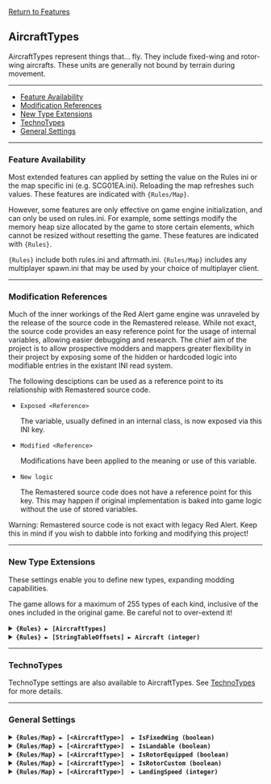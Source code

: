 [Return to Features](./features.md)

## AircraftTypes

AircraftTypes represent things that... fly. They include fixed-wing and rotor-wing aircrafts. These units are generally not bound by terrain during movement.

-------

 - [Feature Availability](#feature-availability)
 - [Modification References](#modification-references) 
 - [New Type Extensions](#new-type-extensions) 
 - [TechnoTypes](#technotypes) 
 - [General Settings](#general-settings) 

-------

### Feature Availability

Most extended features can applied by setting the value on the Rules ini or the map specific ini (e.g. SCG01EA.ini). Reloading the map refreshes such values. These features are indicated with `{Rules/Map}`.

However, some features are only effective on game engine initialization, and can only be used on rules.ini. For example, some settings modify the memory heap size allocated by the game to store certain elements, which cannot be resized without resetting the game. These features are indicated with `{Rules}`.

`{Rules}` include both rules.ini and aftrmath.ini. `{Rules/Map}` includes any multiplayer spawn.ini that may be used by your choice of multiplayer client.

-------

### Modification References

Much of the inner workings of the Red Alert game engine was unraveled by the release of the source code in the Remastered release. While not exact, the source code provides an easy reference point for the usage of internal variables, allowing easier debugging and research. The chief aim of the project is to allow prospective modders and mappers greater flexibility in their project by exposing some of the hidden or hardcoded logic into modifiable entries in the existant INI read system.

The following desciptions can be used as a reference point to its relationship with Remastered source code.

 - ```Exposed <Reference>```
   
   The variable, usually defined in an internal class, is now exposed via this INI key.

 - ```Modified <Reference>```
   
   Modifications have been applied to the meaning or use of this variable.

 - ```New logic```

   The Remastered source code does not have a reference point for this key. This may happen if original implementation is baked into game logic without the use of stored variables.

Warning: Remastered source code is not exact with legacy Red Alert. Keep this in mind if you wish to dabble into forking and modifying this project!

-------

### New Type Extensions

These settings enable you to define new types, expanding modding capabilities.

The game allows for a maximum of 255 types of each kind, inclusive of the ones included in the original game. Be careful not to over-extend it!

<details>
  <summary><b><code>{Rules} ► [AircraftTypes]</code></b></summary>

```New logic```

This section carries a zero-based list of IDs to be recognized as new AircraftType.

Care must be taken that the list keys follow the zero-based index exactly. Duplicate keys (e.g. two '0='), or missing keys, may crash the game at boot. The requirement for strict ordering may change in the future.

Example as follows:

```ini
[AircraftTypes]
0=ORCA
1=A10
```

</details>

<details>
  <summary><b><code>{Rules} ► [StringTableOffsets] ► Aircraft (integer)</code></b></summary>

```New logic```

The `Name` entries can be used to set the names of objects, but is limited to 30 across all instances before the game crashes. Instead, it is recommended to utilize `CONQUER.ENG` and its language counterparts to supply these names.

This specifies the string entry location within `CONQUER.ENG` of new technotype entries. The index used is denoted by [Type] + [index in the new types section] + 1.

For example, if `[StringTableOffsets] ► Aircraft` is set to 400 and `[AircraftTypes] ► 2` is set to ORCA, then the string table entry for `[ORCA]` is 400 + 2 + 1 = **403**

Ensure that `CONQUER.ENG` has sufficient entries, as attempting to read a missing entry will crash the game when hovering over the affected unit.

Do not create entries that exceed 1000 as the game will route to `DEBUG.ENG` instead, which for now is beyond the scope of the project.

If not defined, or set to -1, all additional unit types will default their names to the 'Civilian' text entry.

</details>

-------

### TechnoTypes

TechnoType settings are also available to AircraftTypes. See [TechnoTypes](./technotypes.md) for more details.

-------

### General Settings

<details>
  <summary><b><code>{Rules/Map} ► [&lt;AircraftType&gt;]  ► IsFixedWing (boolean)</code></b></summary>

```Exposed AircraftTypeClass->IsFixedWing```

Determines if this aircraft type behaves like a fixed wing aircraft (such as the Mig or the Yak), or a gunship (such as the Longbow). Setting yes also sets the preferred docking building as an Airfield, while setting no sets the preferred docking building to the Helipad.

</details>

<details>
  <summary><b><code>{Rules/Map} ► [&lt;AircraftType&gt;]  ► IsLandable (boolean)</code></b></summary>

```Exposed AircraftTypeClass->IsLandable```

Has no impact on the unit or the game. Supposedly this determines whether this aircraft type can land on terrain, but this appears to be overriden by IsFixedWing, and the source code from Remastered does not appear to use it.

</details>

<details>
  <summary><b><code>{Rules/Map} ► [&lt;AircraftType&gt;]  ► IsRotorEquipped (boolean)</code></b></summary>

```Exposed AircraftTypeClass->IsRotorEquipped```

Determines if additional aircraft rotor should be drawn on top of the aircraft. The game is presently hardcoded to draw two rotors for the transport heli `TRAN`.

</details>

<details>
  <summary><b><code>{Rules/Map} ► [&lt;AircraftType&gt;]  ► IsRotorCustom (boolean)</code></b></summary>

```Exposed AircraftTypeClass->IsRotorCustom```

Has no impact on the unit or the game. The transport heli is presently hardcoded to draw two rotors after checking for `IsRotorEquipped`, and `IsRotorCustom` does not appear to be used.

</details>

<details>
  <summary><b><code>{Rules/Map} ► [&lt;AircraftType&gt;]  ► LandingSpeed (integer)</code></b></summary>

```Exposed AircraftTypeClass->LandingSpeed```

Determines the landing speed of the aircraft. For fixed wing aircraft, the landing speed should be adjusted with `Speed` so that the aircraft lands correctly on the airfield.

When using the Airfield, the game does no checks on the aircraft's descent against its forward motion. The position of descent is fixed. You may get strange results when the aircraft speed changes without corresponding changes with the landing speed. This includes any applied House bias to the aircraft speeds.

</details>
